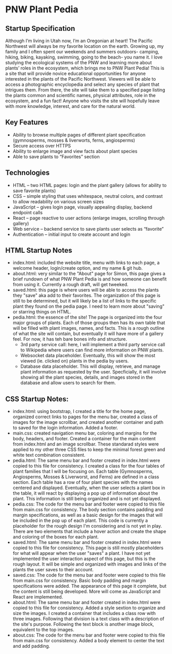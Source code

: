 # PNW Plant Pedia
## Startup Specification

Although I’m living in Utah now, I’m an Oregonian at heart! The Pacific Northwest will always be my favorite location on the earth. Growing up, my family and I often spent our weekends and summers outdoors- camping, hiking, biking, kayaking, swimming, going to the beach- you name it. I love studying the ecological systems of the PNW and learning more about plants’ roles in the ecosystem, which brings me to PNW Plant Pedia! This is a site that will provide novice educational opportunities for anyone interested in the plants of the Pacific Northwest. Viewers will be able to access a photographic encyclopedia and select any species of plant that intrigues them. From there, the site will take them to a specified page listing the plants common and scientific names, physical attributes, role in the ecosystem, and a fun fact! Anyone who visits the site will hopefully leave with more knowledge, interest, and care for the natural world.  

## Key Features 
+ Ability to browse multiple pages of different plant specification (gymnosperms, mosses & liverworts, ferns, angiosperms) 
+ Secure access over HTTPS 
+ Ability to enlarge image and view facts about plant species 
+ Able to save plants to “Favorites” section 

## Technologies
+ HTML – two HTML pages: login and the plant gallery (allows for ability to save favorite plants) 
+ CSS – simple styling that uses whitespace, neutral colors, and contrast to allow readability on various screen sizes 
+ JavaScript – gives login page, visually appealing display, backend endpoint calls 
+ React – page reactive to user actions (enlarge images, scrolling through gallery) 
+ Web service – backend service to save plants user selects as “favorite” 
+ Authentication – initial input to create account and login

## HTML Startup Notes
+ index.html: included the website title, menu with links to each page, a welcome header, login/create option, and my name & git hub.
+ about.html: very similar to the "About" page for Simon, this page gives a brief rundown of what PNW Plant Pedia is and how someone can benefit from using it. Currently a rough draft, will get tweeked.
+ saved.html: this page is where users will be able to access the plants they "save" aka add to their favorites. The organization of this page is still to be determined, but it will likely be a list of links to the specific plant they found on the pedia page. I need to learn more about "saving" or starring things on HTML.
+ pedia.html: the essence of the site! The page is organized into the four major groups of plants. Each of those groups then has its own table that will be filled with plant images, names, and facts. This is a rough outline of what the site will contain, but eventually it will have more of a gallery feel. For now, it has teh bare bones info and structure.
    + 3rd party service call: here, I will implement a third party service call to Wikipedia where users can find more information on PNW plants.
    + Websocket data placeholder. Eventually, this will show the most viewed (ie. clicked on) plants in the pedia by users.
    + Database data placeholder. This will display, retrieve, and manage plant information as requested by the user. Specficially, it will involve showing all the plant species, details, and images stored in the database and allow users to search for them. 

## CSS Startup Notes:
+ index.html: using bootstrap, I created a title for the home page, organized correct links to pages for the menu bar, created a class of images for the image scrollbar, and created another container and path to saved for the login information. Added a footer.
+ main.css: created navigation menu bar, coloring and margins for the body, headers, and footer. Created a container for the main content from index.html and an image scrollbar. These standarad styles were applied to my other three CSS files to keep the minimal forest green and white text combination consistent.
+ pedia.html: The same menu bar and footer created in index.html were copied to this file for consistency. I created a class for the four tables of plant families that I will be focusing on. Each table (Gymnosperms, Angiosperms, Mosses & Liverworst, and Ferns) are defined in a class section. Each table has a row of four plant species with the names centered and displayed. Eventually, when the user selects a plant box in the table, it will react by displaying a pop up of information about the plant. This information is still being organized and is not yet displayed.
+ pedia.css: The code for the menu bar and footer were copied to this file from main.css for consistency. The body section contains padding and margin specifications, as well as a basic design for the images that will be included in the pop up of each plant. This code is currently a placeholder for the rough design I'm considering and is not yet in play. There are two elements that include a hover action and create the shape and coloring of the boxes for each plant. 
+ saved.html: The same menu bar and footer created in index.html were copied to this file for consistency. This page is still mostly placeholders for what will appear when the user "saves" a plant. I have not yet implemented the user interaction aspect of this page, but this is the rough layout. It will be simple and organized with images and links of the plants the user saves to their account.
+ saved.css: The code for the menu bar and footer were copied to this file from main.css for consistency. Basic body padding and margin specifications were added. The appearance of this page it complete, but the content is still being developed. More will come as JavaScript and React are implemented.
+ about.html: The same menu bar and footer created in index.html were copied to this file for consistency. Added a style sextion to organize and size the images. I created a container that includes a class row with three images. Following that division is a text class with a description of the site's purpose. Following the text block is another image block, equivalent to the top images. 
+ about.css: The code for the menu bar and footer were copied to this file from main.css for consistency. Added a body element to center the text and add padding. 
